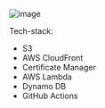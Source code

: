 ![image](https://github.com/user-attachments/assets/56e2446f-06a4-4758-affd-d170a1e7a616)

 Tech-stack:
- S3
- AWS CloudFront
- Certificate Manager
- AWS Lambda
- Dynamo DB
- GitHub Actions
